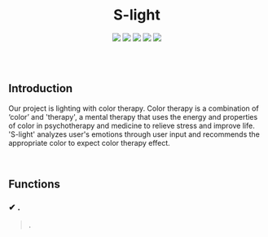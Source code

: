 <div align="center">
  
<!--   ![KakaoTalk_20210806_112346875](https://user-images.githubusercontent.com/56222478/128447513-06e6f5d4-b8b0-4501-bce6-fbec9c8cd704.png) -->
  <h1>S-light</h1>
<!--  컬러테라피 조명 어플 🌈 -->
  <p align="center">
    <img src="https://img.shields.io/badge/Java-007396?style=for-the-badge&logo=java&logoColor=white" /></a>
    <img src="https://img.shields.io/badge/Android-3DDC84?style=for-the-badge&logo=Android&logoColor=white"/></a>
    <img src="https://img.shields.io/badge/Firebase-FFCA28?style=for-the-badge&logo=Firebase&logoColor=white"/></a>
    <img src="https://img.shields.io/badge/Python-3776AB?style=for-the-badge&logo=Python&logoColor=white"/></a>
    <img src="https://img.shields.io/badge/Arduino-00979D?style=for-the-badge&logo=Arduino&logoColor=white"/></a>
  </p>
</div>
<br>

<br>

## Introduction
Our project is lighting with color therapy. Color therapy is a combination of ‘color’ and 'therapy', a mental therapy that uses the energy and properties of color in psychotherapy and medicine to relieve stress and improve life. 'S-light' analyzes user's emotions through user input and recommends the appropriate color to expect color therapy effect.

<br>

## Functions

### ✔ .
> .

